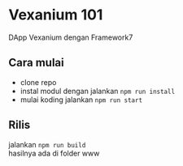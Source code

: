 # Vexanium 101
DApp Vexanium dengan Framework7

## Cara mulai
* clone repo
* instal modul dengan jalankan `npm run install`
* mulai koding jalankan `npm run start`

## Rilis
jalankan `npm run build`  
hasilnya ada di folder www